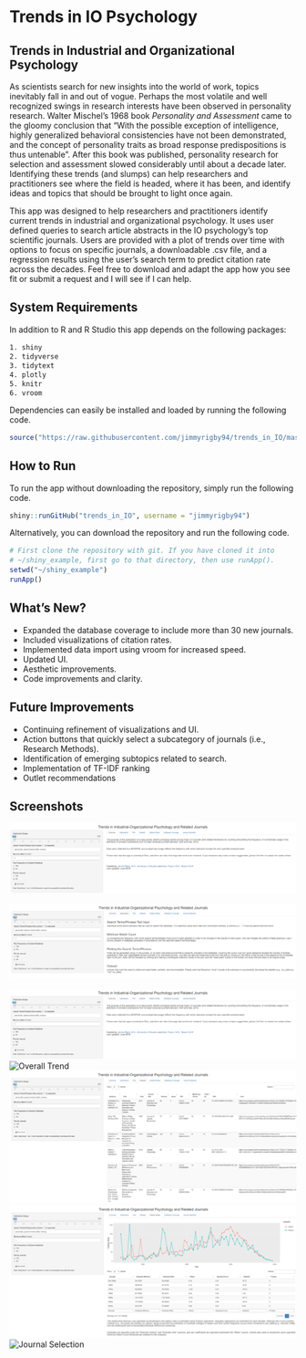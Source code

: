 Trends in IO Psychology
================

## Trends in Industrial and Organizational Psychology

As scientists search for new insights into the world of work, topics
inevitably fall in and out of vogue. Perhaps the most volatile and well
recognized swings in research interests have been observed in
personality research. Walter Mischel’s 1968 book *Personality and
Assessment* came to the gloomy conclusion that “With the possible
exception of intelligence, highly generalized behavioral consistencies
have not been demonstrated, and the concept of personality traits as
broad response predispositions is thus untenable”. After this book was
published, personality research for selection and assessment slowed
considerably until about a decade later. Identifying these trends (and
slumps) can help researchers and practitioners see where the field is
headed, where it has been, and identify ideas and topics that should be
brought to light once again.

This app was designed to help researchers and practitioners identify
current trends in industrial and organizational psychology. It uses user
defined queries to search article abstracts in the IO psychology’s top
scientific journals. Users are provided with a plot of trends over time
with options to focus on specific journals, a downloadable .csv file,
and a regression results using the user’s search term to predict
citation rate across the decades. Feel free to download and adapt the
app how you see fit or submit a request and I will see if I can help.

## System Requirements

In addition to R and R Studio this app depends on the following
packages:

    1. shiny
    2. tidyverse
    3. tidytext
    4. plotly
    5. knitr
    6. vroom

Dependencies can easily be installed and loaded by running the following
code.

``` r
source("https://raw.githubusercontent.com/jimmyrigby94/trends_in_IO/master/install_dependencies.R")
```

## How to Run

To run the app without downloading the repository, simply run the
following code.

``` r
shiny::runGitHub("trends_in_IO", username = "jimmyrigby94")
```

Alternatively, you can download the repository and run the following
code.

``` r
# First clone the repository with git. If you have cloned it into
# ~/shiny_example, first go to that directory, then use runApp().
setwd("~/shiny_example")
runApp()
```

## What’s New?

  - Expanded the database coverage to include more than 30 new journals.
  - Included visualizations of citation rates.
  - Implemented data import using vroom for increased speed.
  - Updated UI.
  - Aesthetic improvements.
  - Code improvements and clarity.

## Future Improvements

  - Continuing refinement of visualizations and UI.
  - Action buttons that quickly select a subcategory of journals (i.e.,
    Research Methods).
  - Identification of emerging subtopics related to search.
  - Implementation of TF-IDF ranking
  - Outlet recommendations

## Screenshots

![Overview](supl/Overview.png)

![Instructions](supl/Instructions.png)

![Trend by Publication Outlet](supl/journal%20trends.png) ![Overall
Trend](supl/general%20trends.png) ![Search Results](supl/dataset.png)
![Regression Results](supl/poisson%20regression.png) ![Journal
Selection](supl/journal%20selection.png)
